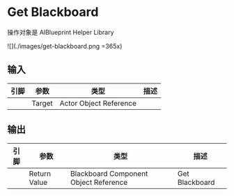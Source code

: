 # Get Blackboard  



操作对象是 AIBlueprint Helper Library

![](./images/get-blackboard.png =365x)

## 输入
| 引脚 | 参数 | 类型 | 描述 |
| -- | -- | -- | -- |
| <IconPin color="00a8f4" /> | Target | Actor Object Reference | 

## 输出
| 引脚 | 参数 | 类型 | 描述 |
| -- | -- | -- | -- |
| <IconPin color="00a8f4" /> | 	Return Value | Blackboard Component Object Reference | Get Blackboard | 